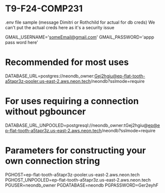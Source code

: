 # T9-F24-COMP231

.env file sample (message Dimitri or Rothchild for actual for db creds)
We can't put the actual creds here as it's a security issue

GMAIL_USERNAME='someEmail@gmail.com'
GMAIL_PASSWORD='appp pass word here'

# Recommended for most uses
DATABASE_URL=postgres://neondb_owner:Gej2hgiu@ep-flat-tooth-a5tapr3z-pooler.us-east-2.aws.neon.tech/neondb?sslmode=require

# For uses requiring a connection without pgbouncer
DATABASE_URL_UNPOOLED=postgresql://neondb_owner:tGej2hgiu@ep@ep-flat-tooth-a5tapr3z.us-east-2.aws.neon.tech/neondb?sslmode=require

# Parameters for constructing your own connection string
PGHOST=ep-flat-tooth-a5tapr3z-pooler.us-east-2.aws.neon.tech
PGHOST_UNPOOLED=ep-flat-tooth-a5tapr3z.us-east-2.aws.neon.tech
PGUSER=neondb_owner
PGDATABASE=neondb
PGPASSWORD=Ger2eyhF
